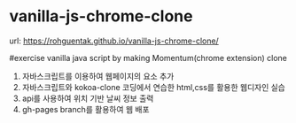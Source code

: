 # vanilla-js-chrome-clone

url: https://rohguentak.github.io/vanilla-js-chrome-clone/

#exercise vanilla java script by making Momentum(chrome extension) clone

1. 자바스크립트를 이용하여 웹페이지의 요소 추가
2. 자바스크립트와 kokoa-clone 코딩에서 연습한 html,css를 활용한 웹디자인 실습
2. api를 사용하여 위치 기반 날씨 정보 출력
3. gh-pages branch를 활용하여 웹 배포
